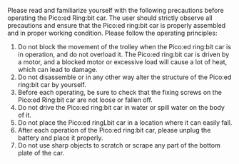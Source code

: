 Please read and familiarize yourself with the following precautions before operating the Pico:ed Ring:bit car. The user should strictly observe all precautions and ensure that the Pico:ed ring:bit car is properly assembled and in proper working condition.
Please follow the operating principles:

1. Do not block the movement of the trolley when the Pico:ed ring:bit car is in operation, and do not overload it. The Pico:ed ring:bit car is driven by a motor, and a blocked motor or excessive load will cause a lot of heat, which can lead to damage.
2. Do not disassemble or in any other way alter the structure of the Pico:ed ring:bit car by yourself.
3. Before each operating, be sure to check that the fixing screws on the Pico:ed Ring:bit car are not loose or fallen off.
4. Do not drive the Pico:ed ring:bit car in water or spill water on the body of it.
5. Do not place the Pico:ed ringLbit car in a location where it can easily fall.
6. After each operation of the Pico:ed ring:bit car, please unplug the battery and place it properly.
7. Do not use sharp objects to scratch or scrape any part of the bottom plate of the car.
